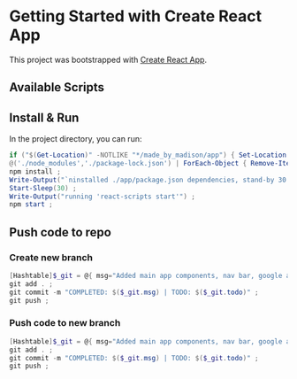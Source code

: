 # Getting Started with Create React App

This project was bootstrapped with [Create React App](https://github.com/facebook/create-react-app).

## Available Scripts

## Install & Run

In the project directory, you can run:

```PowerShell
if ("$(Get-Location)" -NOTLIKE "*/made_by_madison/app") { Set-Location ./app };
@('./node_modules','./package-lock.json') | ForEach-Object { Remove-Item ($_) -Recurse -Force -ErrorAction SilentlyContinue } ;
npm install ;
Write-Output("`ninstalled ./app/package.json dependencies, stand-by 30 seconds") ;
Start-Sleep(30) ;
Write-Output("running 'react-scripts start'") ;
npm start ;
```

## Push code to repo

### Create new branch

```PowerShell
[Hashtable]$_git = @{ msg="Added main app components, nav bar, google auth, updated some webdev dependencies cause why not, wanted to see what'd break"; todo="finish auth component, finish stripes api, finish knowledge graphs (offline, on-paper)" } ;
git add . ;
git commit -m "COMPLETED: $($_git.msg) | TODO: $($_git.todo)" ;
git push ;
```

### Push code to new branch

```PowerShell
[Hashtable]$_git = @{ msg="Added main app components, nav bar, google auth, updated some webdev dependencies cause why not, wanted to see what'd break"; todo="finish auth component, finish stripes api, finish knowledge graphs (offline, on-paper)" } ;
git add . ;
git commit -m "COMPLETED: $($_git.msg) | TODO: $($_git.todo)" ;
git push ;
```
